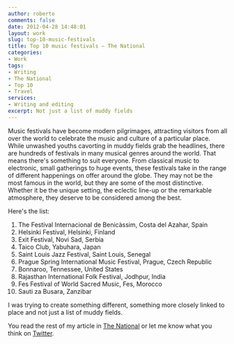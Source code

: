 ```yaml
---
author: roberto
comments: false
date: 2012-04-28 14:48:01
layout: work
slug: top-10-music-festivals
title: Top 10 music festivals – The National
categories:
- Work
tags:
- Writing
- The National
- Top 10
- Travel
services: 
- Writing and editing
excerpt: Not just a list of muddy fields
---
```


<span class="firstcharacter">M</span>usic festivals have become modern pilgrimages, attracting visitors from all over the world to celebrate the music and culture of a particular place. While unwashed youths cavorting in muddy fields grab the headlines, there are hundreds of festivals in many musical genres around the world. That means there's something to suit everyone. From classical music to electronic, small gatherings to huge events, these festivals take in the range of different happenings on offer around the globe. They may not be the most famous in the world, but they are some of the most distinctive. Whether it be the unique setting, the eclectic line-up or the remarkable atmosphere, they deserve to be considered among the best.

Here's the list:

1. The Festival Internacional de Benicàssim, Costa del Azahar, Spain
2. Helsinki Festival, Helsinki, Finland
3. Exit Festival, Novi Sad, Serbia
4. Taico Club, Yabuhara, Japan
5. Saint Louis Jazz Festival, Saint Louis, Senegal
6. Prague Spring International Music Festival, Prague, Czech Republic
7. Bonnaroo, Tennessee, United States
8. Rajasthan International Folk Festival, Jodhpur, India
9. Fes Festival of World Sacred Music, Fes, Morocco
10. Sauti za Busara, Zanzibar

I was trying to create something different, something more closely linked to place and not just a list of muddy fields.

You read the rest of my article in [The National](http://www.thenational.ae/lifestyle/travel/top-10-music-festivals#full) or let me know what you think on [Twitter](https://twitter.com/#!/robertocarroll).
